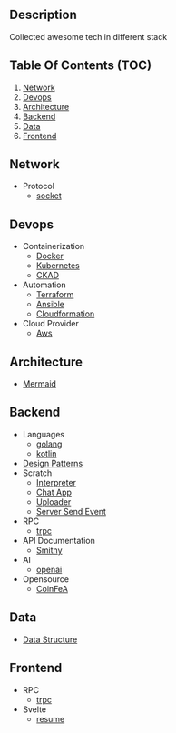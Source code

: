 ## Description

Collected awesome tech in different stack

## Table Of Contents (TOC)

1. [Network](#network)
2. [Devops](#devops)
3. [Architecture](#architecture)
4. [Backend](#backend)
5. [Data](#data)
6. [Frontend](#frontend)

## Network

- Protocol
  - [socket](network/socket)

## Devops

- Containerization
  - [Docker](devops/docker)
  - [Kubernetes](devops/k8s)
  - [CKAD](devops/ckad)
- Automation
  - [Terraform](devops/terraform)
  - [Ansible](devops/ansible)
  - [Cloudformation](devops/cloudformation)
- Cloud Provider
  - [Aws](devops/aws)

## Architecture

- [Mermaid](architecture/mermaid)

## Backend

- Languages
  - [golang](backend/languages/golang)
  - [kotlin](backend/languages/kotlin)
- [Design Patterns](backend/design-patterns)
- Scratch
  - [Interpreter](backend/scratch/interpreter)
  - [Chat App](backend/scratch/chat-app)
  - [Uploader](backend/scratch/uploader)
  - [Server Send Event](backend/scratch/server-send-events)
- RPC
  - [trpc](backend/trpc)
- API Documentation
  - [Smithy](backend/api-doc/smithy)
- AI
  - [openai](backend/openai)
- Opensource
  - [CoinFeA](backend/opensource/coinfea)

## Data

- [Data Structure](data/ds)

## Frontend

- RPC
  - [trpc](frontend/trpc)
- Svelte
  - [resume](frontend/svetle-kit-resume)
